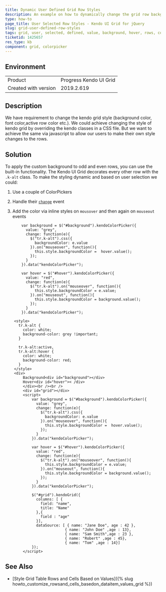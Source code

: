 ```yaml
---
title: Dynamic User Defined Grid Row Styles
description: An example on how to dynamically change the grid row background and hover styles based on user selected values.
type: how-to
page_title: User Selected Row Styles - Kendo UI Grid for jQuery
slug: grid-user-defined-row-styles
tags: grid, user, selected, defined, value, background, hover, rows, colorpicker, dynamic. color
ticketid: 1425657
res_type: kb
component: grid, colorpicker
---
```


## Environment

<table>
 <tr>
  <td>Product</td>
  <td>Progress Kendo UI Grid</td>
 </tr>
 <tr>
  <td>Created with version</td>
  <td>2019.2.619</td>
 </tr>
</table>


## Description

We have requirement to change the kendo grid style (background color, font color,active row color etc.). We could achieve changing the style of kendo grid by overriding the kendo classes in a CSS file. But we want to achieve the same via javascript to allow our users to make their own style changes to the rows. 

## Solution

To apply the custom background to odd and even rows, you can use the built-in functionality. The Kendo UI Grid decorates every other row with the `.k-alt` class. To make the styling dynamic and based on user selection we could: 

1. Use a couple of ColorPickers
1. Handle their [`change`](/api/javascript/ui/colorpicker/events/change) event
1. Add the color via inline styles on `mousover` and then again on `mouseout` events

    ```
        var background = $("#background").kendoColorPicker({
          value: "grey",
          change: function(e){
            $("tr.k-alt").css({
              backgroundColor: e.value
            }).on("mouseover", function(){
              this.style.backgroundColor =  hover.value();
            });
          }
        }).data("kendoColorPicker");

        var hover = $("#hover").kendoColorPicker({
          value: "red",
          change: function(e){
            $("tr.k-alt").on("mouseover", function(){
              this.style.backgroundColor = e.value;
            }).on("mouseout", function(){
              this.style.backgroundColor = background.value();
            });
          }
        }).data("kendoColorPicker");
    ```

```dojo
    <style>
      tr.k-alt {
        color: white;
        background-color: grey !important; 
      }

      tr.k-alt:active,
      tr.k-alt:hover {
        color: white;
        background-color: red;
      }
    </style>
    <div>
        Background<div id="background"></div>
        Hover<div id="hover">< /div>
        </div><br /><br />
        <div id="grid"></div>
        <script>
            var background = $("#background").kendoColorPicker({
              value: "grey",
              change: function(e){
                $("tr.k-alt").css({
                  backgroundColor: e.value
                }).on("mouseover", function(){
                  this.style.backgroundColor =  hover.value();
                });
              }
            }).data("kendoColorPicker");

            var hover = $("#hover").kendoColorPicker({
              value: "red",
              change: function(e){
                $("tr.k-alt").on("mouseover", function(){
                  this.style.backgroundColor = e.value;
                }).on("mouseout", function(){
                  this.style.backgroundColor = background.value();
                });
              }
            }).data("kendoColorPicker");

            $("#grid").kendoGrid({
              columns: [ {
                field: "name",
                title: "Name"
              },{
                field : "age"
              }],
              dataSource: [ { name: "Jane Doe", age : 42 }, 
                           { name: "John Doe" ,age : 13},
                           { name: "Sam Smith",age : 23 },
                           { name: "Robert" ,age : 45},
                           { name: "Tom" ,age : 14}]
            });
        </script>
```

## See Also

* [Style Grid Table Rows and Cells Based on Values]({% slug howto_customize_rowsand_cells_basedon_dataitem_values_grid %})